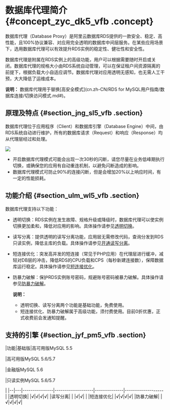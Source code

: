 # 数据库代理简介 {#concept_zyc_dk5_vfb .concept}

数据库代理（Database Proxy）是阿里云数据库RDS提供的一款安全、稳定、高性能，且100%协议兼容、对应用完全透明的数据库中间层服务。在某些应用场景下，选用数据库代理可以有效提升RDS实例的稳定性、健壮性和安全性。

数据库代理是附属在RDS实例上的高级功能，用户可以根据需要随时开启或关闭。数据库代理的规格大小由RDS系统自动管理，可以在保证租户间资源隔离的前提下，根据负载大小自适应调节。数据库代理对应用透明无感知，也无需人工干预，大大降低了运维成本。

**说明：** 数据库代理用于替换[高安全模式](cn.zh-CN/RDS for MySQL用户指南/数据库连接/切换访问模式.md#)。

## 原理及特点 {#section_jng_sl5_vfb .section}

数据库代理位于应用程序（Client）和数据库引擎（Database Engine）中间，由RDS系统自动进行维护，所有的数据库请求（Request）和响应（Response）均从代理层经过和处理。

![](http://static-aliyun-doc.oss-cn-hangzhou.aliyuncs.com/assets/img/64387/154501196232299_zh-CN.png)

-   开启数据库代理模式可能会出现一次30秒的闪断，请您尽量在业务低峰期执行切换，或确保您的应用有自动重连机制，以避免闪断造成的影响。
-   数据库代理模式可防止90%的连接闪断，但是会增加20%以上响应时间，有一定的性能损耗。

## 功能介绍 {#section_ulm_wl5_vfb .section}

数据库代理支持以下功能：

-   透明切换：RDS实例在发生故障、规格升级或降级时，数据库代理可以使实例切换更加柔和，降低对应用的影响。具体操作请参见[透明切换](https://help.aliyun.com/document_detail/72254.html?spm=a2c4g.11186623.2.17.17cf116c0GMfc3)。
-   读写分离：提供透明的读写分离功能，应用层无需修改代码，查询分发到RDS只读实例，降低主库的负载。具体操作请参见[开通读写分离](https://help.aliyun.com/document_detail/51070.html?spm=a2c4g.11186623.2.18.17cf116c0GMfc3)。
-   短连接优化：突发高并发的短连接（常见于PHP应用）在代理层进行缓冲，减轻对DB层的冲击，降低RDS的CPU负载和CPS（每秒新建连接数），保障数据库运行稳定。具体操作请参见[短连接优化](https://help.aliyun.com/document_detail/72255.html?spm=a2c4g.11186623.2.19.17cf116c0GMfc3)。
-   防暴力破解：保护RDS实例账号密码，规避账号密码被暴力破解。具体操作请参见[防暴力破解](https://help.aliyun.com/document_detail/72288.html?spm=a2c4g.11186623.2.20.17cf116c0GMfc3)。

    **说明：** 

    -   透明切换、读写分离两个功能是基础功能，免费使用。
    -   短连接优化、防暴力破解属于高级功能，须付费使用。目前0折优惠，正式收费前会发通知提醒。

## 支持的引擎 {#section_jyf_pm5_vfb .section}

|功能|基础版|高可用版MySQL 5.5

|高可用版MySQL 5.6/5.7

|金融版MySQL 5.6

|只读实例MySQL 5.6/5.7

|
|--|---|---------------|-------------------|--------------|-------------------|
|透明切换| |√|√|√|√|
|读写分离| | |√|√| |
|短连接优化| |√|√|√|√|
|防暴力破解| |√|√|√|√|

